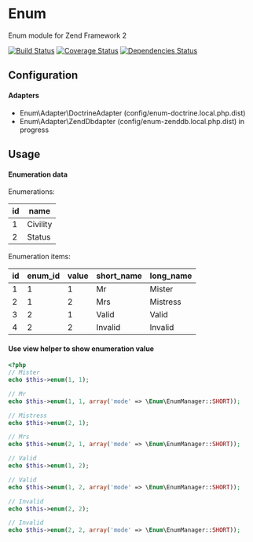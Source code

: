 Enum
====

Enum module for Zend Framework 2

[![Build Status](https://secure.travis-ci.org/neeckeloo/Enum.png?branch=master)](http://travis-ci.org/neeckeloo/Enum)
[![Coverage Status](https://coveralls.io/repos/neeckeloo/Enum/badge.png)](https://coveralls.io/r/neeckeloo/Enum)
[![Dependencies Status](https://d2xishtp1ojlk0.cloudfront.net/d/13378582)](http://depending.in/neeckeloo/Enum)

Configuration
-------------

#### Adapters

- Enum\Adapter\DoctrineAdapter (config/enum-doctrine.local.php.dist)
- Enum\Adapter\ZendDbdapter (config/enum-zenddb.local.php.dist) in progress

Usage
-----

#### Enumeration data

Enumerations:

| id   | name       |
|------|------------|
| 1    | Civility   |
| 2    | Status     |

Enumeration items:

| id | enum_id | value | short_name | long_name |
|----|---------|-------|------------|-----------|
| 1  | 1       | 1     | Mr         | Mister    |
| 2  | 1       | 2     | Mrs        | Mistress  |
| 3  | 2       | 1     | Valid      | Valid     |
| 4  | 2       | 2     | Invalid    | Invalid   |

#### Use view helper to show enumeration value

```php
<?php
// Mister
echo $this->enum(1, 1);

// Mr
echo $this->enum(1, 1, array('mode' => \Enum\EnumManager::SHORT));

// Mistress
echo $this->enum(2, 1);

// Mrs
echo $this->enum(2, 1, array('mode' => \Enum\EnumManager::SHORT));

// Valid
echo $this->enum(1, 2);

// Valid
echo $this->enum(1, 2, array('mode' => \Enum\EnumManager::SHORT));

// Invalid
echo $this->enum(2, 2);

// Invalid
echo $this->enum(2, 2, array('mode' => \Enum\EnumManager::SHORT));
```